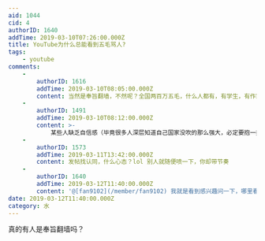 ```yaml
---
aid: 1044
cid: 4
authorID: 1640
addTime: 2019-03-10T07:26:00.000Z
title: YouTube为什么总能看到五毛骂人?
tags:
    - youtube
comments:
    -
        authorID: 1616
        addTime: 2019-03-10T08:05:00.000Z
        content: 当然是奉旨翻墙，不然呢？全国两百万五毛，什么人都有，有学生，有作家，还有监狱的犯人。
    -
        authorID: 1491
        addTime: 2019-03-10T08:12:00.000Z
        content: >-
            某些人缺乏自信感（毕竟很多人深层知道自己国家没吹的那么强大，必定要抱一抱不存在的靠山来获得那么一点点安全感。有人打破自己的幻想一定要无能狂怒一下。
    -
        authorID: 1573
        addTime: 2019-03-11T13:42:00.000Z
        content: 发帖找认同，什么心态？lol 别人就随便喷一下，你却带节奏
    -
        authorID: 1640
        addTime: 2019-03-12T11:40:00.000Z
        content: '@[fan9102](/member/fan9102) 我就是看到感兴趣问一下，哪里看到我带节奏了？'
date: 2019-03-12T11:40:00.000Z
category: 水
---
```


真的有人是奉旨翻墙吗？
